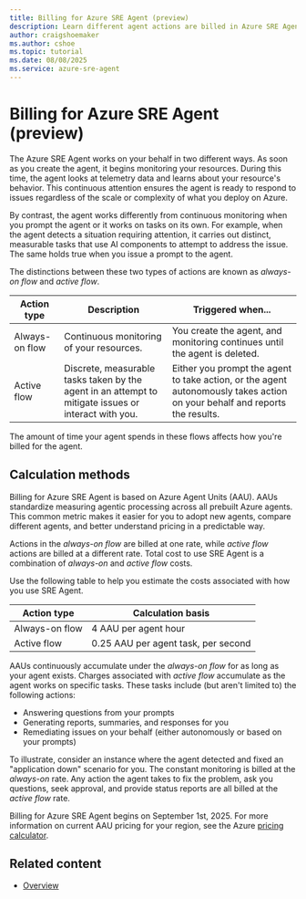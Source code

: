 ```yaml
---
title: Billing for Azure SRE Agent (preview)
description: Learn different agent actions are billed in Azure SRE Agent.
author: craigshoemaker
ms.author: cshoe
ms.topic: tutorial
ms.date: 08/08/2025
ms.service: azure-sre-agent
---
```


# Billing for Azure SRE Agent (preview)

The Azure SRE Agent works on your behalf in two different ways. As soon as you create the agent, it begins monitoring your resources. During this time, the agent looks at telemetry data and learns about your resource's behavior. This continuous attention ensures the agent is ready to respond to issues regardless of the scale or complexity of what you deploy on Azure.

By contrast, the agent works differently from continuous monitoring when you prompt the agent or it works on tasks on its own. For example, when the agent detects a situation requiring attention, it carries out distinct, measurable tasks that use AI components to attempt to address the issue. The same holds true when you issue a prompt to the agent.

The distinctions between these two types of actions are known as *always-on flow* and *active flow*.

| Action type | Description | Triggered when... |
|---|---|---|
| Always-on flow | Continuous monitoring of your resources. | You create the agent, and monitoring continues until the agent is deleted. |
| Active flow | Discrete, measurable tasks taken by the agent in an attempt to mitigate issues or interact with you. | Either you prompt the agent to take action, or the agent autonomously takes action on your behalf and reports the results. |

The amount of time your agent spends in these flows affects how you're billed for the agent.

## Calculation methods

Billing for Azure SRE Agent is based on Azure Agent Units (AAU). AAUs standardize measuring agentic processing across all prebuilt Azure agents. This common metric makes it easier for you to adopt new agents, compare different agents, and better understand pricing in a predictable way.

Actions in the *always-on flow* are billed at one rate, while *active flow* actions are billed at a different rate. Total cost to use SRE Agent is a combination of *always-on* and *active flow* costs.

Use the following table to help you estimate the costs associated with how you use SRE Agent.

| Action type | Calculation basis |
|---|---|
| Always-on flow | 4 AAU per agent hour |
| Active flow  | 0.25 AAU per agent task, per second |

AAUs continuously accumulate under the *always-on flow* for as long as your agent exists. Charges associated with *active flow* accumulate as the agent works on specific tasks. These tasks include (but aren't limited to) the following actions:

- Answering questions from your prompts
- Generating reports, summaries, and responses for you
- Remediating issues on your behalf (either autonomously or based on your prompts)

To illustrate, consider an instance where the agent detected and fixed an "application down" scenario for you. The constant monitoring is billed at the *always-on* rate. Any action the agent takes to fix the problem, ask you questions, seek approval, and provide status reports are all billed at the *active flow* rate.

Billing for Azure SRE Agent begins on September 1st, 2025. For more information on current AAU pricing for your region, see the Azure [pricing calculator](https://azure.microsoft.com/pricing/details/sre-agent/).

## Related content

- [Overview](./overview.md)

